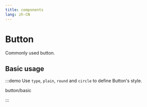 ```yaml
---
title: components
lang: zh-CN
---
```


# Button

Commonly used button.

<script setup>
const demos = import.meta.globEager('../../../demos/bole-design/button/*/*.vue')
</script>

## Basic usage

:::demo Use `type`, `plain`, `round` and `circle` to define Button's style.

button/basic

:::
